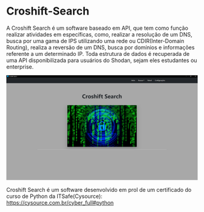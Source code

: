 # Croshift-Search
A Croshift Search é um software baseado em API, que tem como função realizar atividades em específicas, como, realizar a resolução de um DNS, busca por uma gama de IPS utilizando uma rede ou CDIR(Inter-Domain Routing), realiza a reversão de um DNS, busca por domínios e informações referente a um determinado IP. Toda estrutura de dados é recuperada de uma API disponibilizada para usuários do Shodan, sejam eles estudantes ou enterprise. 

![Croshift Search](./web/images/bg-home.PNG)

Croshift Search é um software desenvolvido em prol de um certificado do curso de Python da ITSafe(Cysource): https://cysource.com.br/cyber_full#python